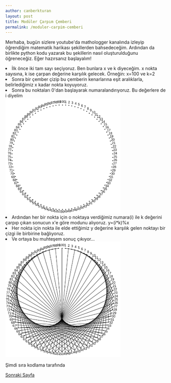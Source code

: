 ```yaml
---
author: canberkturan
layout: post
title: Modüler Çarpım Çemberi
permalink: /moduler-carpim-cemberi
---
```


<p>Merhaba, bugün sizlere youtube'da mathologger kanalında izleyip öğrendiğim matematik harikası şekillerden bahsedeceğim. Ardından da birlikte python kodu yazarak bu şekillerin nasıl oluşturulduğunu öğreneceğiz. Eğer hazırsanız başlayalım!</p>
 
<li>İlk önce iki tam sayı seçiyoruz. Ben bunlara x ve k diyeceğim. x nokta sayısına, k ise çarpan değerine karşılık gelecek. Örneğin: x=100 ve k=2</li>
<li>Sonra bir çember çizip bu çemberin kenarlarına eşit aralıklarla, belirlediğimiz x kadar nokta koyuyoruz.</li>

<li>Sonra bu noktaları 0'dan başlayarak numaralandırıyoruz. Bu değerlere de i diyelim</li>
<img src="/assets/sscrop.png" style="width: 360px; height:360px"/>
<li>Ardından her bir nokta için o noktaya verdiğimiz numara(i) ile k değerini çarpıp çıkan sonucun x'e göre modunu alıyoruz. y=(i*k)%x
<li>Her nokta için nokta ile elde ettiğimiz y değerine karşılık gelen noktayı bir çizgi ile birbirine bağlıyoruz. 
<li>Ve ortaya bu muhteşem sonuç çıkıyor...</li>
<img src="/assets/sscrop2.png" style="width: 360px; height:360px"/>

<p>Şimdi sıra kodlama tarafında</p><a href="/moduler-carpim-cemberi-2">Sonraki Sayfa</a>
